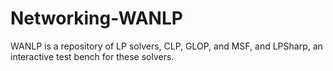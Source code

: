 # Networking-WANLP

WANLP is a repository of LP solvers, CLP, GLOP, and MSF, and LPSharp, an interactive test bench for these solvers.
